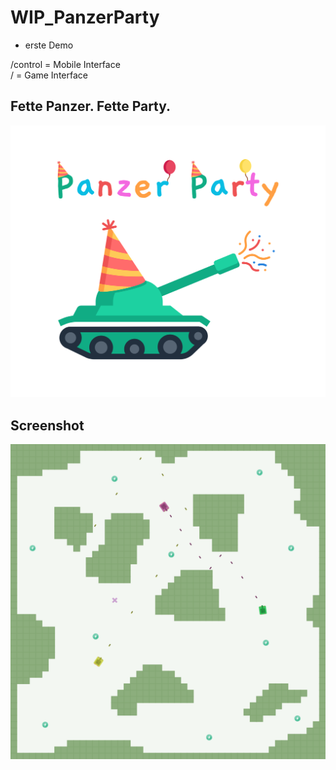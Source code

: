 # WIP_PanzerParty

- erste Demo

/control = Mobile Interface  
/ = Game Interface

## Fette Panzer. Fette Party. 
![alt text](./logo.svg)


## Screenshot 
![alt text](./screenshot.png)
